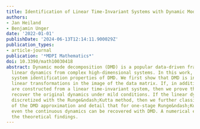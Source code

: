 ```yaml
---
title: Identification of Linear Time-Invariant Systems with Dynamic Mode Decomposition
authors:
- Jan Heiland
- Benjamin Unger
date: '2022-01-01'
publishDate: '2024-06-13T12:14:11.900029Z'
publication_types:
- article-journal
publication: '*MDPI Mathematics*'
doi: 10.3390/math10030418
abstract: Dynamic mode decomposition (DMD) is a popular data-driven framework to extract
  linear dynamics from complex high-dimensional systems. In this work, we study the
  system identification properties of DMD. We first show that DMD is invariant under
  linear transformations in the image of the data matrix. If, in addition, the data
  are constructed from a linear time-invariant system, then we prove that DMD can
  recover the original dynamics under mild conditions. If the linear dynamics are
  discretized with the Runge&ndash;Kutta method, then we further classify the error
  of the DMD approximation and detail that for one-stage Runge&ndash;Kutta methods;
  even the continuous dynamics can be recovered with DMD. A numerical example illustrates
  the theoretical findings.
---
```

